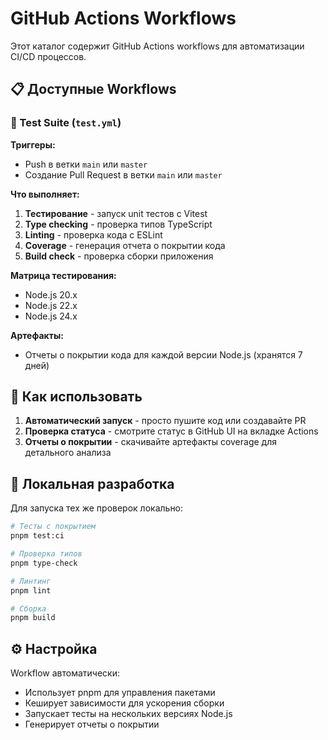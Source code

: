 # GitHub Actions Workflows

Этот каталог содержит GitHub Actions workflows для автоматизации CI/CD процессов.

## 📋 Доступные Workflows

### 🧪 Test Suite (`test.yml`)

**Триггеры:**

- Push в ветки `main` или `master`
- Создание Pull Request в ветки `main` или `master`

**Что выполняет:**

1. **Тестирование** - запуск unit тестов с Vitest
2. **Type checking** - проверка типов TypeScript
3. **Linting** - проверка кода с ESLint
4. **Coverage** - генерация отчета о покрытии кода
5. **Build check** - проверка сборки приложения

**Матрица тестирования:**

- Node.js 20.x
- Node.js 22.x
- Node.js 24.x

**Артефакты:**

- Отчеты о покрытии кода для каждой версии Node.js (хранятся 7 дней)

## 🚀 Как использовать

1. **Автоматический запуск** - просто пушите код или создавайте PR
2. **Проверка статуса** - смотрите статус в GitHub UI на вкладке Actions
3. **Отчеты о покрытии** - скачивайте артефакты coverage для детального анализа

## 🔧 Локальная разработка

Для запуска тех же проверок локально:

```bash
# Тесты с покрытием
pnpm test:ci

# Проверка типов
pnpm type-check

# Линтинг
pnpm lint

# Сборка
pnpm build
```

## ⚙️ Настройка

Workflow автоматически:

- Использует pnpm для управления пакетами
- Кеширует зависимости для ускорения сборки
- Запускает тесты на нескольких версиях Node.js
- Генерирует отчеты о покрытии
